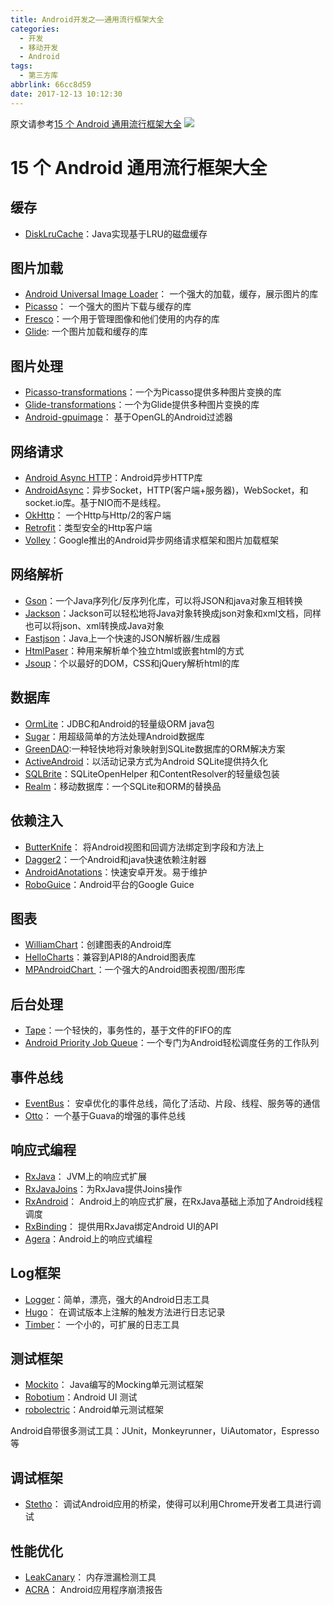 ```yaml
---
title: Android开发之——通用流行框架大全
categories:
  - 开发
  - 移动开发
  - Android
tags:
  - 第三方库
abbrlink: 66cc8d59
date: 2017-12-13 10:12:30
---
```

原文请参考[15 个 Android 通用流行框架大全][0]
![][1]
<!--more-->
# 15 个 Android 通用流行框架大全

## 缓存
- [DiskLruCache][2]：Java实现基于LRU的磁盘缓存

## 图片加载  
- [Android Universal Image Loader][3]： 一个强大的加载，缓存，展示图片的库
- [Picasso][4]： 一个强大的图片下载与缓存的库
- [Fresco][5]：一个用于管理图像和他们使用的内存的库 
- [Glide][6]: 一个图片加载和缓存的库
## 图片处理
- [Picasso-transformations][7]：一个为Picasso提供多种图片变换的库
- [Glide-transformations][8]：一个为Glide提供多种图片变换的库
- [Android-gpuimage][9]： 基于OpenGL的Android过滤器

## 网络请求
- [Android Async HTTP][10]：Android异步HTTP库
- [AndroidAsync][11]：异步Socket，HTTP(客户端+服务器)，WebSocket，和socket.io库。基于NIO而不是线程。 
- [OkHttp][12]： 一个Http与Http/2的客户端
- [Retrofit][13]：类型安全的Http客户端
- [Volley][14]：Google推出的Android异步网络请求框架和图片加载框架
## 网络解析

- [Gson][15]：一个Java序列化/反序列化库，可以将JSON和java对象互相转换 
- [Jackson][16]：Jackson可以轻松地将Java对象转换成json对象和xml文档，同样也可以将json、xml转换成Java对象
- [Fastjson][17]：Java上一个快速的JSON解析器/生成器
- [HtmlPaser][18]：种用来解析单个独立html或嵌套html的方式 
- [Jsoup][19]：个以最好的DOM，CSS和jQuery解析html的库

## 数据库
- [OrmLite][20]：JDBC和Android的轻量级ORM java包
- [Sugar][21]：用超级简单的方法处理Android数据库
- [GreenDAO][22]:一种轻快地将对象映射到SQLite数据库的ORM解决方案
- [ActiveAndroid][23]：以活动记录方式为Android SQLite提供持久化
- [SQLBrite][24]：SQLiteOpenHelper 和ContentResolver的轻量级包装
- [Realm][25]：移动数据库：一个SQLite和ORM的替换品

##  依赖注入

- [ButterKnife][26]： 将Android视图和回调方法绑定到字段和方法上
- [Dagger2][27]：一个Android和java快速依赖注射器
- [AndroidAnotations][28]：快速安卓开发。易于维护
- [RoboGuice][29]：Android平台的Google Guice

## 图表
- [WilliamChart][30]：创建图表的Android库
- [HelloCharts][31]：兼容到API8的Android图表库
- [MPAndroidChart ][32]：一个强大的Android图表视图/图形库

## 后台处理
- [Tape][33]：一个轻快的，事务性的，基于文件的FIFO的库
- [Android Priority Job Queue][34]：一个专门为Android轻松调度任务的工作队列

## 事件总线
- [EventBus][35]： 安卓优化的事件总线，简化了活动、片段、线程、服务等的通信  
- [Otto][36]： 一个基于Guava的增强的事件总线

## 响应式编程
- [RxJava][37]： JVM上的响应式扩展
- [RxJavaJoins][38]：为RxJava提供Joins操作
- [RxAndroid][39]： Android上的响应式扩展，在RxJava基础上添加了Android线程调度
- [RxBinding][40]： 提供用RxJava绑定Android UI的API
- [Agera][41]：Android上的响应式编程

## Log框架
- [Logger][42]：简单，漂亮，强大的Android日志工具
- [Hugo][43]： 在调试版本上注解的触发方法进行日志记录
- [Timber][44]： 一个小的，可扩展的日志工具
## 测试框架 

- [Mockito][45]： Java编写的Mocking单元测试框架
- [Robotium][46]：Android UI 测试
- [robolectric][47]：Android单元测试框架

Android自带很多测试工具：JUnit，Monkeyrunner，UiAutomator，Espresso等

## 调试框架
- [Stetho][48]： 调试Android应用的桥梁，使得可以利用Chrome开发者工具进行调试

##  性能优化
- [LeakCanary][49]： 内存泄漏检测工具
- [ACRA][50]： Android应用程序崩溃报告




[0]: https://www.oschina.net/news/73836/15-android-general-popular-frameworks
[1]: http://p0vnrxb94.bkt.clouddn.com/android_utils.png
[2]: https://github.com/JakeWharton/DiskLruCache
[3]: https://github.com/nostra13/Android-Universal-Image-Loader
[4]: https://github.com/square/picasso
[5]: https://github.com/facebook/fresco
[6]: 一个图片加载和缓存的库

[7]: https://github.com/wasabeef/picasso-transformations
[8]: https://github.com/wasabeef/glide-transformations
[9]: https://github.com/CyberAgent/android-gpuimage

[10]: https://github.com/loopj/android-async-http
[11]: https://github.com/koush/AndroidAsync
[12]: https://github.com/square/okhttp
[13]: https://github.com/square/retrofit
[14]: https://android.googlesource.com/platform/frameworks/volley

[15]: https://github.com/google/gson
[16]: https://github.com/codehaus/jackson
[17]: https://github.com/alibaba/fastjson
[18]: https://sourceforge.net/projects/htmlparser/
[19]: https://github.com/jhy/jsoup


[20]: https://sourceforge.net/projects/ormlite/files/releases/com/j256/ormlite/
[21]: https://github.com/chennaione/sugar
[22]: https://github.com/greenrobot/greenDAO
[23]: https://github.com/pardom/ActiveAndroid
[24]: https://github.com/square/sqlbrite
[25]: https://github.com/jhy/jsoup

[26]: https://github.com/JakeWharton/butterknife
[27]: https://github.com/google/dagger
[28]: https://github.com/androidannotations/androidannotations
[29]: https://github.com/roboguice/roboguice

[30]: https://github.com/diogobernardino/WilliamChart
[31]: https://github.com/lecho/hellocharts-android
[32]: https://github.com/PhilJay/MPAndroidChart

[33]: https://github.com/square/tape
[34]: https://github.com/yigit/android-priority-jobqueue


[35]: https://github.com/greenrobot/EventBus
[36]: https://github.com/square/otto

[37]: https://github.com/ReactiveX/RxJava
[38]: https://github.com/ReactiveX/RxJavaJoins
[39]: https://github.com/ReactiveX/RxAndroid
[40]: https://github.com/JakeWharton/RxBinding
[41]: https://github.com/google/agera

[42]: https://github.com/orhanobut/logger
[43]: https://github.com/JakeWharton/hugo
[44]: https://github.com/JakeWharton/timber

[45]: https://github.com/mockito/mockito
[46]: https://github.com/RobotiumTech/robotium
[47]: https://github.com/robolectric/robolectric

[48]: https://github.com/facebook/stetho


[49]: https://github.com/square/leakcanary
[50]: https://github.com/ACRA/acra